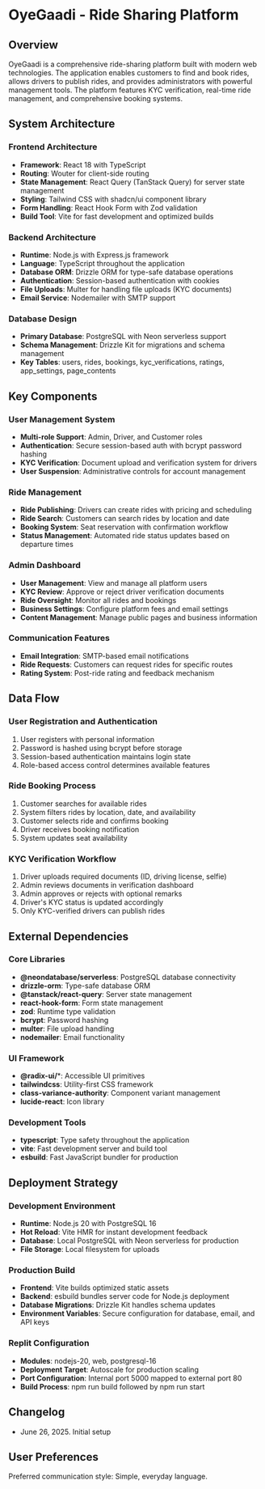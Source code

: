 # OyeGaadi - Ride Sharing Platform

## Overview

OyeGaadi is a comprehensive ride-sharing platform built with modern web technologies. The application enables customers to find and book rides, allows drivers to publish rides, and provides administrators with powerful management tools. The platform features KYC verification, real-time ride management, and comprehensive booking systems.

## System Architecture

### Frontend Architecture
- **Framework**: React 18 with TypeScript
- **Routing**: Wouter for client-side routing
- **State Management**: React Query (TanStack Query) for server state management
- **Styling**: Tailwind CSS with shadcn/ui component library
- **Form Handling**: React Hook Form with Zod validation
- **Build Tool**: Vite for fast development and optimized builds

### Backend Architecture
- **Runtime**: Node.js with Express.js framework
- **Language**: TypeScript throughout the application
- **Database ORM**: Drizzle ORM for type-safe database operations
- **Authentication**: Session-based authentication with cookies
- **File Uploads**: Multer for handling file uploads (KYC documents)
- **Email Service**: Nodemailer with SMTP support

### Database Design
- **Primary Database**: PostgreSQL with Neon serverless support
- **Schema Management**: Drizzle Kit for migrations and schema management
- **Key Tables**: users, rides, bookings, kyc_verifications, ratings, app_settings, page_contents

## Key Components

### User Management System
- **Multi-role Support**: Admin, Driver, and Customer roles
- **Authentication**: Secure session-based auth with bcrypt password hashing
- **KYC Verification**: Document upload and verification system for drivers
- **User Suspension**: Administrative controls for account management

### Ride Management
- **Ride Publishing**: Drivers can create rides with pricing and scheduling
- **Ride Search**: Customers can search rides by location and date
- **Booking System**: Seat reservation with confirmation workflow
- **Status Management**: Automated ride status updates based on departure times

### Admin Dashboard
- **User Management**: View and manage all platform users
- **KYC Review**: Approve or reject driver verification documents
- **Ride Oversight**: Monitor all rides and bookings
- **Business Settings**: Configure platform fees and email settings
- **Content Management**: Manage public pages and business information

### Communication Features
- **Email Integration**: SMTP-based email notifications
- **Ride Requests**: Customers can request rides for specific routes
- **Rating System**: Post-ride rating and feedback mechanism

## Data Flow

### User Registration and Authentication
1. User registers with personal information
2. Password is hashed using bcrypt before storage
3. Session-based authentication maintains login state
4. Role-based access control determines available features

### Ride Booking Process
1. Customer searches for available rides
2. System filters rides by location, date, and availability
3. Customer selects ride and confirms booking
4. Driver receives booking notification
5. System updates seat availability

### KYC Verification Workflow
1. Driver uploads required documents (ID, driving license, selfie)
2. Admin reviews documents in verification dashboard
3. Admin approves or rejects with optional remarks
4. Driver's KYC status is updated accordingly
5. Only KYC-verified drivers can publish rides

## External Dependencies

### Core Libraries
- **@neondatabase/serverless**: PostgreSQL database connectivity
- **drizzle-orm**: Type-safe database ORM
- **@tanstack/react-query**: Server state management
- **react-hook-form**: Form state management
- **zod**: Runtime type validation
- **bcrypt**: Password hashing
- **multer**: File upload handling
- **nodemailer**: Email functionality

### UI Framework
- **@radix-ui/***: Accessible UI primitives
- **tailwindcss**: Utility-first CSS framework
- **class-variance-authority**: Component variant management
- **lucide-react**: Icon library

### Development Tools
- **typescript**: Type safety throughout the application
- **vite**: Fast development server and build tool
- **esbuild**: Fast JavaScript bundler for production

## Deployment Strategy

### Development Environment
- **Runtime**: Node.js 20 with PostgreSQL 16
- **Hot Reload**: Vite HMR for instant development feedback
- **Database**: Local PostgreSQL with Neon serverless for production
- **File Storage**: Local filesystem for uploads

### Production Build
- **Frontend**: Vite builds optimized static assets
- **Backend**: esbuild bundles server code for Node.js deployment
- **Database Migrations**: Drizzle Kit handles schema updates
- **Environment Variables**: Secure configuration for database, email, and API keys

### Replit Configuration
- **Modules**: nodejs-20, web, postgresql-16
- **Deployment Target**: Autoscale for production scaling
- **Port Configuration**: Internal port 5000 mapped to external port 80
- **Build Process**: npm run build followed by npm run start

## Changelog
- June 26, 2025. Initial setup

## User Preferences
Preferred communication style: Simple, everyday language.